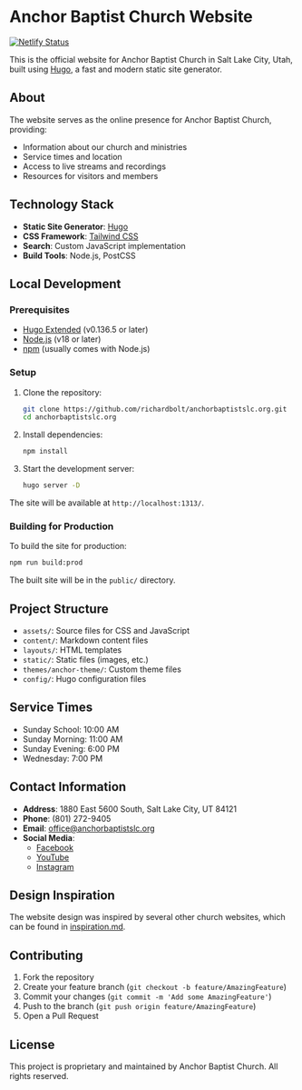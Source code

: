 # Anchor Baptist Church Website

[![Netlify Status](https://api.netlify.com/api/v1/badges/838733ea-fab2-4283-918d-7bff63e4c47a/deploy-status)](https://app.netlify.com/sites/anchorbaptistslc/deploys)

This is the official website for Anchor Baptist Church in Salt Lake City, Utah, built using [Hugo](https://gohugo.io/), a fast and modern static site generator.

## About

The website serves as the online presence for Anchor Baptist Church, providing:
- Information about our church and ministries
- Service times and location
- Access to live streams and recordings
- Resources for visitors and members

## Technology Stack

- **Static Site Generator**: [Hugo](https://gohugo.io/)
- **CSS Framework**: [Tailwind CSS](https://tailwindcss.com/)
- **Search**: Custom JavaScript implementation
- **Build Tools**: Node.js, PostCSS

## Local Development

### Prerequisites

- [Hugo Extended](https://gohugo.io/installation/) (v0.136.5 or later)
- [Node.js](https://nodejs.org/) (v18 or later)
- [npm](https://www.npmjs.com/) (usually comes with Node.js)

### Setup

1. Clone the repository:
   ```bash
   git clone https://github.com/richardbolt/anchorbaptistslc.org.git
   cd anchorbaptistslc.org
   ```

2. Install dependencies:
   ```bash
   npm install
   ```

3. Start the development server:
   ```bash
   hugo server -D
   ```

The site will be available at `http://localhost:1313/`.

### Building for Production

To build the site for production:

```bash
npm run build:prod
```

The built site will be in the `public/` directory.

## Project Structure

- `assets/`: Source files for CSS and JavaScript
- `content/`: Markdown content files
- `layouts/`: HTML templates
- `static/`: Static files (images, etc.)
- `themes/anchor-theme/`: Custom theme files
- `config/`: Hugo configuration files

## Service Times

- Sunday School: 10:00 AM
- Sunday Morning: 11:00 AM
- Sunday Evening: 6:00 PM
- Wednesday: 7:00 PM

## Contact Information

- **Address**: 1880 East 5600 South, Salt Lake City, UT 84121
- **Phone**: (801) 272-9405
- **Email**: office@anchorbaptistslc.org
- **Social Media**:
  - [Facebook](https://www.facebook.com/anchorbaptistchurchslc/)
  - [YouTube](https://www.youtube.com/@anchorbaptistchurchslc/streams)
  - [Instagram](https://www.instagram.com/anchorbaptistslc/)

## Design Inspiration

The website design was inspired by several other church websites, which can be found in [inspiration.md](inspiration.md).

## Contributing

1. Fork the repository
2. Create your feature branch (`git checkout -b feature/AmazingFeature`)
3. Commit your changes (`git commit -m 'Add some AmazingFeature'`)
4. Push to the branch (`git push origin feature/AmazingFeature`)
5. Open a Pull Request

## License

This project is proprietary and maintained by Anchor Baptist Church. All rights reserved.
